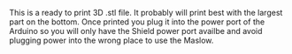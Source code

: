 This is a ready to print 3D .stl file.  It probably will print best with the largest part on the bottom.  Once printed you plug it into the power port of the Arduino so you will only have the Shield power port availbe and avoid plugging power into the wrong place to use the Maslow.
